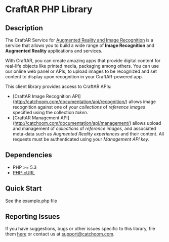 # CraftAR PHP Library


## Description

The CraftAR Service for [Augmented Reality and Image Recognition](http://catchoom.com/product/craftar/augmented-reality-and-image-recognition/) is a  service
that allows you to build a wide range of __Image Recognition__ and __Augmented Reality__ applications
and services.

With CraftAR, you can create amazing apps that provide digital content
for real-life objects like printed media, packaging among others. You
can use our online web panel or APIs, to upload images to be recognized and set
content to display upon recognition in your CraftAR-powered app.

This client library provides access to CraftAR APIs:
- [CraftAR Image Recognition API]
(http://catchoom.com/documentation/api/recognition/)
  allows image recognition against one of your _collections_ of _reference images_ specified using the collection _token_.
- [CraftAR Management API]
(http://catchoom.com/documentation/api/management/)
  allows upload and management of _collections_ of _reference images_, and associated meta-data such as _Augmented Reality experiences_ and their content.
  All requests must be authenticated using your _Management API key_.


## Dependencies

- PHP >= 5.3
- [PHP-cURL](http://php.net/manual/es/book.curl.php)

## Quick Start

See the example.php file

## Reporting Issues

If you have suggestions, bugs or other issues specific to this library, file
them [here](https://github.com/Catchoom/catchoom-php/issues) or contact us
at [support@catchoom.com](mailto:support@catchoom.com).
